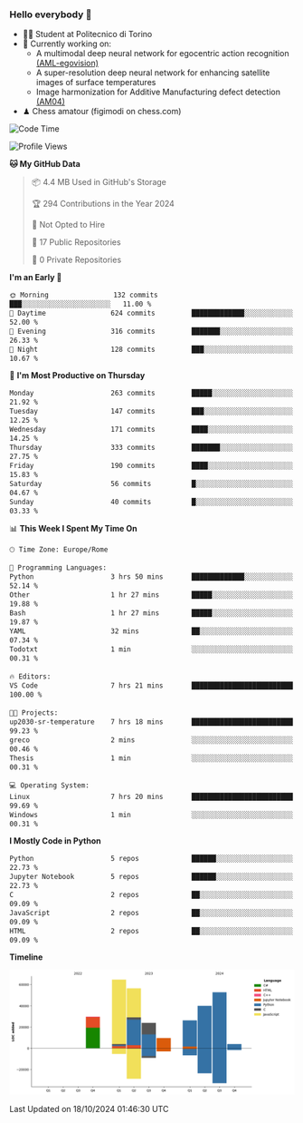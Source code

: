 ### Hello everybody 👋
- 🧑‍🎓 Student at Politecnico di Torino
- 🤖 Currently working on:
  - A multimodal deep neural network for egocentric action recognition [(AML-egovision)](https://github.com/figimodi/AML-egovision)
  - A super-resolution deep neural network for enhancing satellite images of surface temperatures
  - Image harmonization for Additive Manufacturing defect detection [(AM04)](https://github.com/figimodi/AM04)
- ♟ Chess amatour (figimodi on chess.com)

<!--
[![Figimodi's GitHub stats](https://github-readme-stats.vercel.app/api?username=figimodi&rank_icon=github&show_icons=true&include_all_commits=true)](https://github.com/figimodi/github-readme-stats)

![Top Langs](https://github-readme-stats.vercel.app/api/top-langs/?username=figimodi&layout=compact&)

[![Figimodi's WakaTime stats](https://github-readme-stats.vercel.app/api/wakatime?username=figimodi)](https://github.com/figimodi/github-readme-stats)
-->

<!--START_SECTION:waka-->
![Code Time](http://img.shields.io/badge/Code%20Time-407%20hrs%2018%20mins-blue)

![Profile Views](http://img.shields.io/badge/Profile%20Views-0-blue)

**🐱 My GitHub Data** 

> 📦 4.4 MB Used in GitHub's Storage 
 > 
> 🏆 294 Contributions in the Year 2024
 > 
> 🚫 Not Opted to Hire
 > 
> 📜 17 Public Repositories 
 > 
> 🔑 0 Private Repositories 
 > 
**I'm an Early 🐤** 

```text
🌞 Morning                132 commits         ███░░░░░░░░░░░░░░░░░░░░░░   11.00 % 
🌆 Daytime                624 commits         █████████████░░░░░░░░░░░░   52.00 % 
🌃 Evening                316 commits         ███████░░░░░░░░░░░░░░░░░░   26.33 % 
🌙 Night                  128 commits         ███░░░░░░░░░░░░░░░░░░░░░░   10.67 % 
```
📅 **I'm Most Productive on Thursday** 

```text
Monday                   263 commits         █████░░░░░░░░░░░░░░░░░░░░   21.92 % 
Tuesday                  147 commits         ███░░░░░░░░░░░░░░░░░░░░░░   12.25 % 
Wednesday                171 commits         ████░░░░░░░░░░░░░░░░░░░░░   14.25 % 
Thursday                 333 commits         ███████░░░░░░░░░░░░░░░░░░   27.75 % 
Friday                   190 commits         ████░░░░░░░░░░░░░░░░░░░░░   15.83 % 
Saturday                 56 commits          █░░░░░░░░░░░░░░░░░░░░░░░░   04.67 % 
Sunday                   40 commits          █░░░░░░░░░░░░░░░░░░░░░░░░   03.33 % 
```


📊 **This Week I Spent My Time On** 

```text
🕑︎ Time Zone: Europe/Rome

💬 Programming Languages: 
Python                   3 hrs 50 mins       █████████████░░░░░░░░░░░░   52.14 % 
Other                    1 hr 27 mins        █████░░░░░░░░░░░░░░░░░░░░   19.88 % 
Bash                     1 hr 27 mins        █████░░░░░░░░░░░░░░░░░░░░   19.87 % 
YAML                     32 mins             ██░░░░░░░░░░░░░░░░░░░░░░░   07.34 % 
Todotxt                  1 min               ░░░░░░░░░░░░░░░░░░░░░░░░░   00.31 % 

🔥 Editors: 
VS Code                  7 hrs 21 mins       █████████████████████████   100.00 % 

🐱‍💻 Projects: 
up2030-sr-temperature    7 hrs 18 mins       █████████████████████████   99.23 % 
greco                    2 mins              ░░░░░░░░░░░░░░░░░░░░░░░░░   00.46 % 
Thesis                   1 min               ░░░░░░░░░░░░░░░░░░░░░░░░░   00.31 % 

💻 Operating System: 
Linux                    7 hrs 20 mins       █████████████████████████   99.69 % 
Windows                  1 min               ░░░░░░░░░░░░░░░░░░░░░░░░░   00.31 % 
```

**I Mostly Code in Python** 

```text
Python                   5 repos             ██████░░░░░░░░░░░░░░░░░░░   22.73 % 
Jupyter Notebook         5 repos             ██████░░░░░░░░░░░░░░░░░░░   22.73 % 
C                        2 repos             ██░░░░░░░░░░░░░░░░░░░░░░░   09.09 % 
JavaScript               2 repos             ██░░░░░░░░░░░░░░░░░░░░░░░   09.09 % 
HTML                     2 repos             ██░░░░░░░░░░░░░░░░░░░░░░░   09.09 % 
```



**Timeline**

![Lines of Code chart](https://raw.githubusercontent.com/figimodi/figimodi/main/assets/bar_graph.png)


 Last Updated on 18/10/2024 01:46:30 UTC
<!--END_SECTION:waka-->

<!--
**figimodi/figimodi** is a ✨ _special_ ✨ repository because its `README.md` (this file) appears on your GitHub profile.

Here are some ideas to get you started:

- 🔭 I’m currently working on ...
- 🌱 I’m currently learning ...
- 👯 I’m looking to collaborate on ...
- 🤔 I’m looking for help with ...
- 💬 Ask me about ...
- 📫 How to reach me: ...
- 😄 Pronouns: ...
- ⚡ Fun fact: ...
-->
